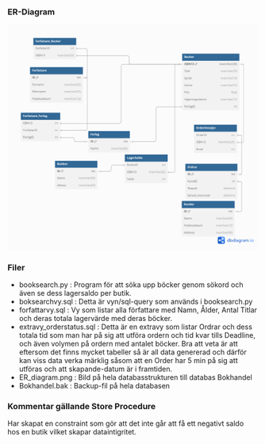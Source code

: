 ### ER-Diagram
![Alt text](ER_diagram.png)

### Filer

- booksearch.py : Program för att söka upp böcker genom sökord och även se dess lagersaldo per butik.
- boksearchvy.sql : Detta är vyn/sql-query som används i booksearch.py
- forfattarvy.sql : Vy som listar alla författare med Namn, Ålder, Antal Titlar och deras totala lagervärde med deras böcker.
- extravy_orderstatus.sql : Detta är en extravy som listar Ordrar och dess totala tid som man har på sig att utföra ordern och tid kvar tills Deadline, och även volymen på ordern med antalet böcker. Bra att veta är att eftersom det finns mycket tabeller så är all data genererad och därför kan viss data verka märklig såsom att en Order har 5 min på sig att utföras och att skapande-datum är i framtiden.
- ER_diagram.png : Bild på hela databasstrukturen till databas Bokhandel
- Bokhandel.bak : Backup-fil på hela databasen

### Kommentar gällande Store Procedure
Har skapat en constraint som gör att det inte går att få ett negativt saldo hos en butik vilket skapar dataintigritet.


